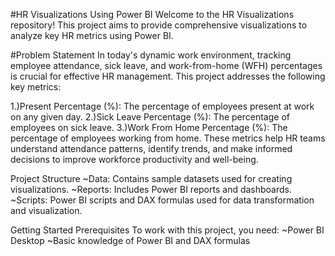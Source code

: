 #HR Visualizations Using Power BI
Welcome to the HR Visualizations repository! This project aims to provide comprehensive visualizations to analyze key HR metrics using Power BI.

#Problem Statement
In today's dynamic work environment, tracking employee attendance, sick leave, and work-from-home (WFH) percentages is crucial for effective HR management. This project addresses the following key metrics:

1.)Present Percentage (%): The percentage of employees present at work on any given day.
2.)Sick Leave Percentage (%): The percentage of employees on sick leave.
3.)Work From Home Percentage (%): The percentage of employees working from home.
These metrics help HR teams understand attendance patterns, identify trends, and make informed decisions to improve workforce productivity and well-being.

Project Structure
~Data: Contains sample datasets used for creating visualizations.
~Reports: Includes Power BI reports and dashboards.
~Scripts: Power BI scripts and DAX formulas used for data transformation and visualization.

Getting Started
Prerequisites
To work with this project, you need:
~Power BI Desktop
~Basic knowledge of Power BI and DAX formulas

